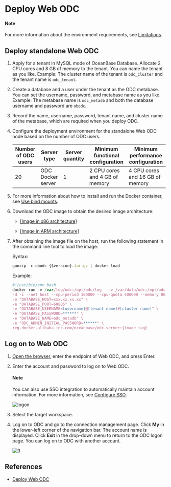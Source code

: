 # Deploy Web ODC

<main id="notice" type='explain'>
   <h4>Note</h4>
   <p>For more information about the environment requirements, see <a href="../../2.odc-overview/5.product-limits.md">Limitations</a>. </p>
</main>

## Deploy standalone Web ODC

1. Apply for a tenant in MySQL mode of OceanBase Database. Allocate 2 CPU cores and 8 GB of memory to the tenant. You can name the tenant as you like. Example: The cluster name of the tenant is `odc_cluster` and the tenant name is `odc_tenant`.

2. Create a database and a user under the tenant as the ODC metabase. You can set the username, password, and metabase name as you like. Example: The metabase name is `odc_metadb` and both the database username and password are `obodc`.

3. Record the name, username, password, tenant name, and cluster name of the metabase, which are required when you deploy ODC.

4. Configure the deployment environment for the standalone Web ODC node based on the number of ODC users.

   | Number of ODC users | Server type | Server quantity | Minimum functional configuration | Minimum performance configuration |
   | ------------- |-------------   |-------------|-------------|-------------|
   | 20 | ODC Docker server | 1 | 2 CPU cores and 4 GB of memory | 4 CPU cores and 16 GB of memory |

5. For more information about how to install and run the Docker container, see [Use bind mounts](https://docs.docker.com/storage/bind-mounts/).

6. Download the ODC image to obtain the desired image architecture:

   - [\[Image in x86 architecture\]](https://obodc-front.oss-cn-beijing.aliyuncs.com/ODC%204.2.0/obodc4.2.0.tar.gz)<br>

   - [\[Image in ARM architecture\]](https://obodc-front.oss-cn-beijing.aliyuncs.com/ODC%204.2.0/obodc4.2.0_arm.tar.gz)

7. After obtaining the image file on the host, run the following statement in the command line tool to load the image:

   Syntax:

   ```javascript
   gunzip -c obodc-{$version}.tar.gz | docker load
   ```

   Example:

   ```javascript
   #!/usr/bin/env bash
   docker run -v /var/log/odc:/opt/odc/log   -v /var/data/odc:/opt/odc/data \
   -d -i --net host --cpu-period 100000 --cpu-quota 400000 --memory 8G --name "obodc" \
   -e "DATABASE_HOST=xxx.xx.xx.xx" \
   -e "DATABASE_PORT=60805" \
   -e "DATABASE_USERNAME=[username]@[tenant name]#[cluster name]" \
   -e "DATABASE_PASSWORD=******" \
   -e "DATABASE_NAME=odc_metadb" \
   -e "ODC_ADMIN_INITIAL_PASSWORD=******" \
   reg.docker.alibaba-inc.com/oceanbase/odc-server:{image_tag}
   ```

## Log on to Web ODC

1. [Open the browser](https://www.oceanbase.com/docs/enterprise-odc-doc-cn-10000000002088520), enter the endpoint of Web ODC, and press Enter.

2. Enter the account and password to log on to Web ODC.

	 <main id="notice" type='explain'>
      <h4>Note</h4>
      <p>You can also use SSO integration to automatically maintain account information. For more information, see <a href="../../1500.system-integration/1.sso-integration.md">Configure SSO</a>. </p>
   </main>

   ![logon](https://obbusiness-private.oss-cn-shanghai.aliyuncs.com/doc/img/odc/420/quickstart/webodc/2deployment%20odc/1-EN.png)

3. Select the target workspace.

4. Log on to ODC and go to the connection management page. Click **My** in the lower-left corner of the navigation bar. The account name is displayed. Click **Exit** in the drop-down menu to return to the ODC logon page. You can log on to ODC with another account.

   ![3](https://obbusiness-private.oss-cn-shanghai.aliyuncs.com/doc/img/odc/420/quickstart/webodc/2deployment%20odc/2-EN.png)


## References

- [Deploy Web ODC](../../11.deployment-guide/1.deployment-overview.md)